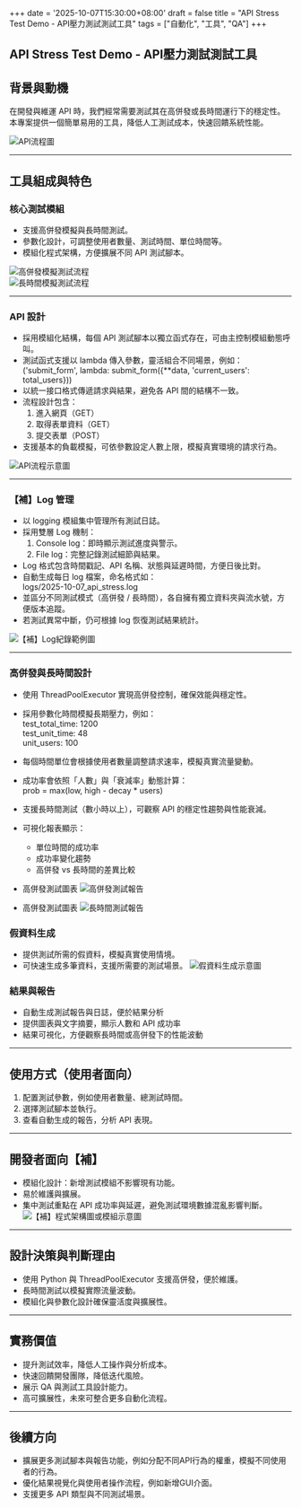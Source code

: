 +++
date = '2025-10-07T15:30:00+08:00'
draft = false
title = "API Stress Test Demo - API壓力測試測試工具"
tags = ["自動化", "工具", "QA"]
+++
## API Stress Test Demo - API壓力測試測試工具

## 背景與動機
在開發與維運 API 時，我們經常需要測試其在高併發或長時間運行下的穩定性。本專案提供一個簡單易用的工具，降低人工測試成本，快速回饋系統性能。

![API流程圖](API_flow.png)

---

## 工具組成與特色

### 核心測試模組  
- 支援高併發模擬與長時間測試。  
- 參數化設計，可調整使用者數量、測試時間、單位時間等。  
- 模組化程式架構，方便擴展不同 API 測試腳本。  

![高併發模擬測試流程](hc_flow.png)  
![長時間模擬測試流程](ld_flow.png)  

---  

### API 設計  
- 採用模組化結構，每個 API 測試腳本以獨立函式存在，可由主控制模組動態呼叫。  
- 測試函式支援以 lambda 傳入參數，靈活組合不同場景，例如：  
  ('submit_form', lambda: submit_form({**data, 'current_users': total_users}))  
- 以統一接口格式傳遞請求與結果，避免各 API 間的結構不一致。  
- 流程設計包含：  
  1. 進入網頁（GET）  
  2. 取得表單資料（GET）  
  3. 提交表單（POST）  
- 支援基本的負載模擬，可依參數設定人數上限，模擬真實環境的請求行為。  

![API流程示意圖](API_flow.png)  

---  

### 【補】Log 管理  
- 以 logging 模組集中管理所有測試日誌。  
- 採用雙層 Log 機制：  
  1. Console log：即時顯示測試進度與警示。  
  2. File log：完整記錄測試細節與結果。  
- Log 格式包含時間戳記、API 名稱、狀態與延遲時間，方便日後比對。  
- 自動生成每日 log 檔案，命名格式如：  
  logs/2025-10-07_api_stress.log  
- 並區分不同測試模式（高併發 / 長時間），各自擁有獨立資料夾與流水號，方便版本追蹤。  
- 若測試異常中斷，仍可根據 log 恢復測試結果統計。  

![【補】Log紀錄範例圖](log_sample.png)  

---  

### 高併發與長時間設計  
- 使用 ThreadPoolExecutor 實現高併發控制，確保效能與穩定性。  
- 採用參數化時間模擬長期壓力，例如：  
  test_total_time: 1200  
  test_unit_time: 48  
  unit_users: 100  
- 每個時間單位會根據使用者數量調整請求速率，模擬真實流量變動。  
- 成功率會依照「人數」與「衰減率」動態計算：  
  prob = max(low, high - decay * users)  
- 支援長時間測試（數小時以上），可觀察 API 的穩定性趨勢與性能衰減。  
- 可視化報表顯示：  
  - 單位時間的成功率  
  - 成功率變化趨勢  
  - 高併發 vs 長時間的差異比較  

- 高併發測試圖表
    ![高併發測試報告](hc_test_report_demo.png)
- 高併發測試圖表
    ![長時間測試報告](ld_test_report_demo.png)

### 假資料生成
- 提供測試所需的假資料，模擬真實使用情境。
- 可快速生成多筆資料，支援所需要的測試場景。
    ![假資料生成示意圖](fake_data_demo.png)

### 結果與報告
- 自動生成測試報告與日誌，便於結果分析
- 提供圖表與文字摘要，顯示人數和 API 成功率
- 結果可視化，方便觀察長時間或高併發下的性能波動

---

## 使用方式（使用者面向）
1. 配置測試參數，例如使用者數量、總測試時間。
2. 選擇測試腳本並執行。
3. 查看自動生成的報告，分析 API 表現。


---

## 開發者面向【補】
- 模組化設計：新增測試模組不影響現有功能。
- 易於維護與擴展。
- 集中測試重點在 API 成功率與延遲，避免測試環境數據混亂影響判斷。
![【補】程式架構圖或模組示意圖](module_architecture.png)

---

## 設計決策與判斷理由
- 使用 Python 與 ThreadPoolExecutor 支援高併發，便於維護。
- 長時間測試以模擬實際流量波動。
- 模組化與參數化設計確保靈活度與擴展性。

---

## 實務價值
- 提升測試效率，降低人工操作與分析成本。
- 快速回饋開發團隊，降低迭代風險。
- 展示 QA 與測試工具設計能力。
- 高可擴展性，未來可整合更多自動化流程。

---

## 後續方向
- 擴展更多測試腳本與報告功能，例如分配不同API行為的權重，模擬不同使用者的行為。
- 優化結果視覺化與使用者操作流程，例如新增GUI介面。
- 支援更多 API 類型與不同測試場景。
